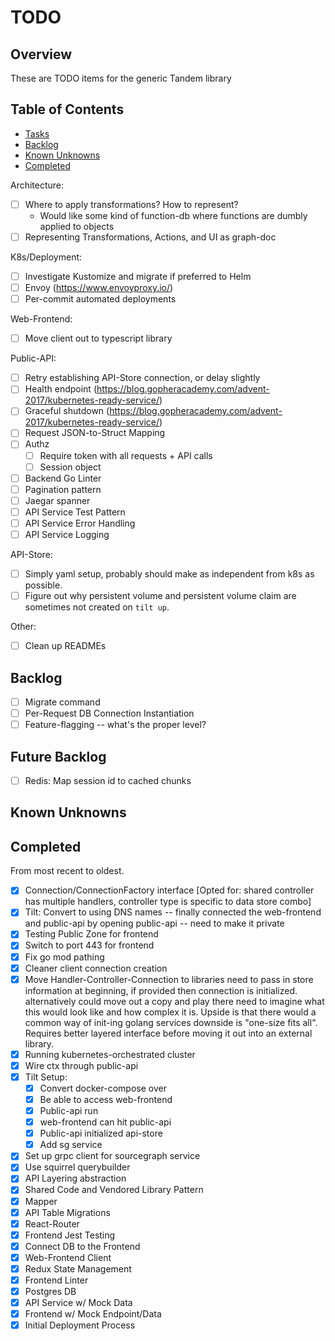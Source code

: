 # TODO 

## Overview 
These are TODO items for the generic Tandem library 

## Table of Contents 
- [Tasks](#todo)
- [Backlog](#backlog)
- [Known Unknowns](#known-unknowns)      
- [Completed](#completed)

Architecture: 
- [ ] Where to apply transformations? How to represent? 
    - Would like some kind of function-db where functions are dumbly applied to objects
- [ ] Representing Transformations, Actions, and UI as graph-doc 

K8s/Deployment: 
- [ ] Investigate Kustomize and migrate if preferred to Helm 
- [ ] Envoy (https://www.envoyproxy.io/)
- [ ] Per-commit automated deployments 

Web-Frontend: 
- [ ] Move client out to typescript library 

Public-API: 
- [ ] Retry establishing API-Store connection, or delay slightly 
- [ ] Health endpoint (https://blog.gopheracademy.com/advent-2017/kubernetes-ready-service/)
- [ ] Graceful shutdown (https://blog.gopheracademy.com/advent-2017/kubernetes-ready-service/)
- [ ] Request JSON-to-Struct Mapping
- [ ] Authz 
    - [ ] Require token with all requests + API calls 
    - [ ] Session object 
- [ ] Backend Go Linter
- [ ] Pagination pattern
- [ ] Jaegar spanner
- [ ] API Service Test Pattern
- [ ] API Service Error Handling 
- [ ] API Service Logging

API-Store: 
- [ ] Simply yaml setup, probably should make as independent from k8s as possible. 
- [ ] Figure out why persistent volume and persistent volume claim are sometimes not created on `tilt up`.

Other: 
- [ ] Clean up READMEs 

## Backlog
- [ ] Migrate command
- [ ] Per-Request DB Connection Instantiation
- [ ] Feature-flagging -- what's the proper level? 

## Future Backlog 
- [ ] Redis: Map session id to cached chunks 

## Known Unknowns

## Completed
From most recent to oldest.
- [x] Connection/ConnectionFactory interface [Opted for: shared controller has multiple handlers, controller type is specific to data store combo]
- [x] Tilt: Convert to using DNS names -- finally connected the web-frontend 
        and public-api by opening public-api -- need to make it private 
- [x] Testing Public Zone for frontend 
- [x] Switch to port 443 for frontend 
- [x] Fix go mod pathing
- [x] Cleaner client connection creation 
- [x] Move Handler-Controller-Connection to libraries 
    need to pass in store information at beginning, if provided then connection is initialized. 
    alternatively could move out a copy and play there 
    need to imagine what this would look like and how complex it is. Upside is that there would a common way of init-ing golang services 
    downside is "one-size fits all". Requires better layered interface before moving it out into an external library.
- [x] Running kubernetes-orchestrated cluster
- [x] Wire ctx through public-api
- [x] Tilt Setup: 
    - [x] Convert docker-compose over
    - [x] Be able to access web-frontend 
    - [x] Public-api run 
    - [x] web-frontend can hit public-api 
    - [x] Public-api initialized api-store
    - [x] Add sg service
- [x] Set up grpc client for sourcegraph service
- [x] Use squirrel querybuilder 
- [x] API Layering abstraction
- [x] Shared Code and Vendored Library Pattern
- [x] Mapper
- [x] API Table Migrations
- [x] React-Router
- [x] Frontend Jest Testing
- [x] Connect DB to the Frontend
- [x] Web-Frontend Client
- [x] Redux State Management
- [x] Frontend Linter
- [x] Postgres DB
- [x] API Service w/ Mock Data
- [x] Frontend w/ Mock Endpoint/Data
- [x] Initial Deployment Process
